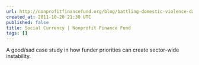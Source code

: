 ```yaml
---
url: http://nonprofitfinancefund.org/blog/battling-domestic-violence-data#
created_at: 2011-10-20 21:30 UTC
published: false
title: Social Currency | Nonprofit Finance Fund
tags: []
---
```


A good/sad case study in how funder priorities can create sector-wide instability.
